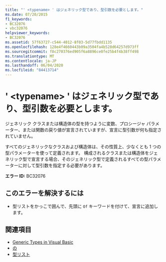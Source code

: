 ```yaml
---
title: "' <typename> ' はジェネリック型であり、型引数を必要とします。"
ms.date: 07/20/2015
f1_keywords:
- BC32076
- vbc32076
helpviewer_keywords:
- BC32076
ms.assetid: 57f63727-c544-4012-8f03-5d77fbdd1135
ms.openlocfilehash: 128e4f4660443b09a3504fa4b528d64257d973ff
ms.sourcegitcommit: f8c270376ed905f6a8896ce0fe25b4f4b38ff498
ms.translationtype: MT
ms.contentlocale: ja-JP
ms.lasthandoff: 06/04/2020
ms.locfileid: "84413714"
---
```

# <a name="typename-is-a-generic-type-and-requires-type-arguments"></a>' \<typename> ' はジェネリック型であり、型引数を必要とします。
ジェネリック クラスまたは構造体の型を持つように変数、プロシージャ パラメーター、または関数の戻り値が宣言されていますが、宣言に型引数が何も指定されていません。  
  
 すべてのジェネリックなクラスおよび構造体は、その性質上、少なくとも 1 つの型パラメーターを使って定義されます。 構成されるクラスまたは構造体をジェネリック型で宣言する場合、そのジェネリック型で定義されるすべての型パラメーターに対して型引数を指定する必要があります。  
  
 **エラー ID:** BC32076  
  
## <a name="to-correct-this-error"></a>このエラーを解決するには  
  
- 型リストをかっこで囲んで、先頭に `Of` キーワードを付けて、宣言に追加します。  
  
## <a name="see-also"></a>関連項目

- [Generic Types in Visual Basic](../programming-guide/language-features/data-types/generic-types.md)
- [の](../language-reference/statements/of-clause.md)
- [型リスト](../language-reference/statements/type-list.md)
